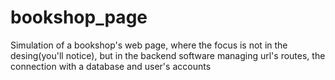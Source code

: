 # bookshop_page
Simulation of a bookshop's web page, where the focus is not in the desing(you'll notice), but in the backend software managing url's routes, 
the connection with a database and user's accounts
